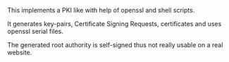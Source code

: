 This implements a PKI like with help of openssl and shell scripts.

It generates key-pairs, Certificate Signing Requests, certificates and uses openssl serial files.

The generated root authority is self-signed thus not really usable on a real website.


